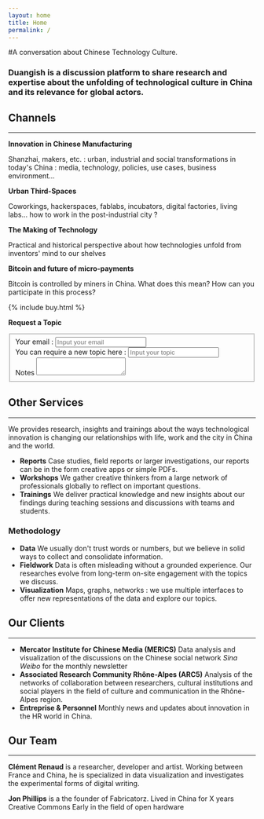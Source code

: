 ```yaml
---
layout: home
title: Home
permalink: /
---
```



#A conversation about Chinese Technology Culture.


### Duangish is a discussion platform to share research and expertise about the unfolding of technological culture in China and its relevance for global actors.


## Channels
---

**Innovation in Chinese Manufacturing**

Shanzhai, makers, etc. : urban, industrial and social transformations in today's China : media, technology, policies, use cases, business environment...

**Urban Third-Spaces**

Coworkings, hackerspaces, fablabs, incubators, digital factories, living labs... how to work in the post-industrial city ?

**The Making of Technology**

Practical and historical perspective about how technologies unfold from inventors' mind to our shelves

**Bitcoin and future of micro-payments**

Bitcoin is controlled by miners in China. What does this mean? How can you participate in this process?

{% include buy.html %}

**Request a Topic**

<form>
  <fieldset>
    <label for="topic-email">
      Your email :
    </label>
    <input type="text"  placeholder="Input your email" name="topic-email"/>
    <br>
    <label for="topic-name">
      You can require a new topic here :
    </label>
     <input class="label-inline"  type="text" placeholder="Input your topic" name="topic-name"/>
    <br>
    <label for="topic-notes">
      Notes
    </label>
   <textarea name="topic-notes"></textarea>
  </fieldset>
</form>




## Other Services
---

We provides research, insights and trainings about the ways technological innovation is changing our relationships with life, work and the city in China and the world.

* **Reports** Case studies, field reports or larger investigations, our reports can be in the form creative apps or simple PDFs.
* **Workshops** We gather creative thinkers from a large network of professionals globally to reflect on important questions.
* **Trainings** We deliver practical knowledge and new insights about our findings during teaching sessions and discussions with teams and students.


### Methodology

* **Data** We usually don't trust words or numbers, but we believe in solid ways to collect and consolidate information.
* **Fieldwork** Data is often misleading without a grounded experience. Our researches evolve from long-term on-site engagement with the topics we discuss.
* **Visualization** Maps, graphs, networks : we use multiple interfaces to offer new representations of the data and explore our topics.



## Our Clients
---
* **Mercator Institute for Chinese Media (MERICS)** Data analysis and visualization of the discussions on the Chinese social network *Sina Weibo* for the monthly newsletter
* **Associated Research Community Rhône-Alpes (ARC5)** Analysis of the networks of collaboration between researchers, cultural institutions and social players in the field of culture and communication in the Rhône-Alpes region.
* **Entreprise & Personnel** Monthly news and updates about innovation in the HR world in China.


## Our Team

---

**Clément Renaud** is a researcher, developer and artist. Working between France and China, he is specialized in data visualization and investigates the experimental forms of digital writing.  

**Jon Phillips** is a the founder of Fabricatorz. Lived in China for X years Creative Commons Early in the field of open hardware
